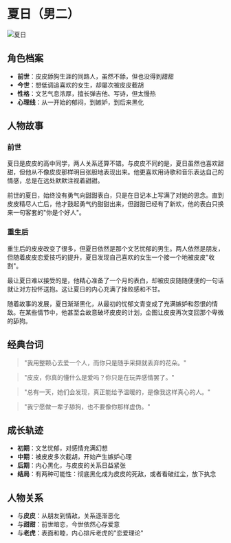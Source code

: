 # 夏日（男二）

![夏日](/images/xiari.jpg)

## 角色档案

- **前世**：皮皮舔狗生涯的同路人，虽然不舔，但也没得到甜甜
- **今世**：想低调追喜欢的女生，却屡次被皮皮截胡
- **性格**：文艺气息浓厚，擅长弹吉他、写诗，但太慢热
- **心理线**：从一开始的郁闷，到嫉妒，到后来黑化

## 人物故事

### 前世

夏日是皮皮的高中同学，两人关系还算不错。与皮皮不同的是，夏日虽然也喜欢甜甜，但他从不像皮皮那样明目张胆地表现出来。他更喜欢用诗歌和音乐表达自己的情感，总是在远处默默注视着甜甜。

前世的夏日，始终没有勇气向甜甜表白，只是在日记本上写满了对她的思念。直到皮皮精尽人亡后，他才鼓起勇气约甜甜出来，但甜甜已经有了新欢，他的表白只换来一句客套的"你是个好人"。

### 重生后

重生后的皮皮改变了很多，但夏日依然是那个文艺忧郁的男生。两人依然是朋友，但随着皮皮恋爱技巧的提升，夏日发现自己喜欢的女生一个接一个地被皮皮"收割"。

最让夏日难以接受的是，他精心准备了一个月的表白，却被皮皮随随便便的一句话就让对方投怀送抱。这让夏日的内心充满了挫败感和不甘。

随着故事的发展，夏日渐渐黑化，从最初的忧郁文青变成了充满嫉妒和怨恨的情敌。在某些情节中，他甚至会故意破坏皮皮的计划，企图让皮皮再次变回那个卑微的舔狗。

## 经典台词

> "我用整颗心去爱一个人，而你只是随手采撷就丢弃的花朵。"

> "皮皮，你真的懂什么是爱吗？你只是在玩弄感情罢了。"

> "总有一天，她们会发现，真正能给予温暖的，是像我这样真心的人。"

> "我宁愿做一辈子舔狗，也不要像你那样虚伪。"

## 成长轨迹

- **初期**：文艺忧郁，对感情充满幻想
- **中期**：被皮皮多次截胡，开始产生嫉妒心理
- **后期**：内心黑化，与皮皮的关系日益紧张
- **结局**：有两种可能性：彻底黑化成为皮皮的死敌，或者看破红尘，放下执念

## 人物关系

- 与**皮皮**：从朋友到情敌，关系逐渐恶化
- 与**甜甜**：前世暗恋，今世依然心存爱意
- 与**老虎**：表面和睦，内心排斥老虎的"恋爱理论" 
